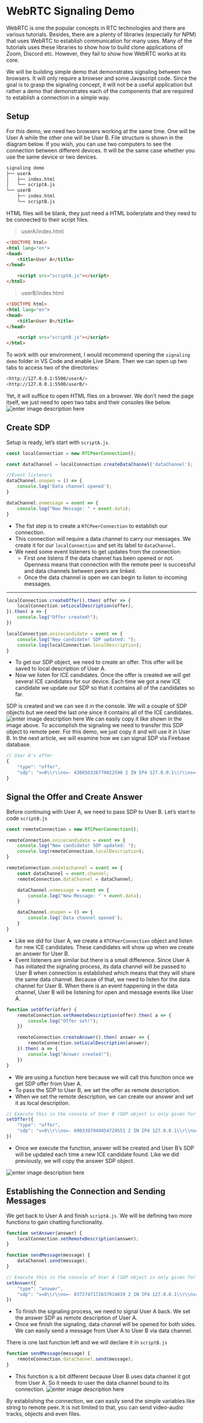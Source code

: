 ﻿# WebRTC Signaling Demo

WebRTC is one the popular concepts in RTC technologies and there are various tutorials. Besides, there are a plenty of libraries (especially for NPM) that uses WebRTC to establish communication for many uses. Many of the tutorials uses these libraries to show how to build clone applications of Zoom, Discord etc. However, they fail to show how WebRTC works at its core.

We will be building simple demo that demonstrates signaling between two browsers. It will only require a browser and some Javascript code. Since the goal is to grasp the signaling concept, it will not be a useful application but rather a demo that demonstrates each of the components that are required to establish a connection in a simple way.

## Setup

For this demo, we need two browsers working at the same time. One will be User A while the other one will be User B. File structure is shown in the diagram below. If you wish, you can use two computers to see the connection between different devices. It will be the same case whether you use the same device or two devices.

```bash
signaling demo
├── userA
│   ├── index.html
│   └── scriptA.js
└── userB
    ├── index.html
    └── scriptB.js

```

HTML files will be blank, they just need a HTML boilerplate and they need to be connected to their script files.

> userA/index.html

```html
<!DOCTYPE html>
<html lang="en">
<head>
    <title>User A</title>
</head>

    <script src="scriptA.js"></script>
</html>

```

> userB/index.html

```html
<!DOCTYPE html>
<html lang="en">
<head>
    <title>User B</title>
</head>

    <script src="scriptB.js"></script>
</html>

```

To work with our environment, I would recommend opening the `signaling demo` folder in VS Code and enable Live Share. Then we can open up two tabs to access two of the directories:

```bash
<http://127.0.0.1:5500/userA/>
<http://127.0.0.1:5500/userB/>

```

Yet, it will suffice to open HTML files on a browser. We don’t need the page itself, we just need to open two tabs and their consoles like below.
![enter image description here](https://i.ibb.co/YpTLV5m/Screen-Shot-2022-08-04-at-10-48-23.png)
## Create SDP

Setup is ready, let’s start with `scriptA.js`.

```jsx
const localConnection = new RTCPeerConnection();

const dataChannel = localConnection.createDataChannel('dataChannel');

//Event listeners
dataChannel.onopen = () => {
    console.log('Data channel opened');
}

dataChannel.onmessage = event => {
    console.log("New Message: " + event.data);
}

```

-   The fist step is to create a `RTCPeerConnection` to establish our connection.
-   This connection will require a data channel to carry our messages. We create it for our `localConnection` and set its label to `dataChannel`.
-   We need some event listeners to get updates from the connection:
    -   First one listens if the data channel has been opened or not. Openness means that connection with the remote peer is successful and data channels between peers are linked.
    -   Once the data channel is open we can begin to listen to incoming messages.

----------

```jsx
localConnection.createOffer().then( offer => {
    localConnection.setLocalDescription(offer);
}).then( a => {
    console.log("Offer created!");
})

localConnection.onicecandidate = event => {
    console.log("New candidate! SDP updated: ");
    console.log(localConnection.localDescription);
}

```

-   To get our SDP object, we need to create an offer. This offer will be saved to local description of User A.
-   Now we listen for ICE candidates. Once the offer is created we will get several ICE candidates for our device. Each time we got a new ICE candidate we update our SDP so that it contains all of the candidates so far.

SDP is created and we can see it in the console. We will a couple of SDP objects but we need the last one since it contains all of the ICE candidates.
![enter image description here](https://i.ibb.co/kQ2Cs03/Screen-Shot-2022-08-04-at-12-54-23.png)
We can easily copy it like shown in the image above. To accomplish the signaling we need to transfer this SDP object to remote peer. For this demo, we just copy it and will use it in User B. In the next article, we will examine how we can signal SDP via Firebase database.

```jsx
// User A's offer 
{
    "type": "offer",
    "sdp": "v=0\\r\\no=- 438850326770022590 2 IN IP4 127.0.0.1\\r\\ns=-\\r\\nt=0 0\\r\\na=group:BUNDLE 0\\r\\na=extmap-allow-mixed\\r\\na=msid-semantic: WMS\\r\\nm=application 64108 UDP/DTLS/SCTP webrtc-datachannel\\r\\nc=IN IP4 10.254.127.14\\r\\na=candidate:2579874737 1 udp 2122260223 10.254.127.14 64108 typ host generation 0 network-id 1 network-cost 10\\r\\na=candidate:3611705153 1 tcp 1518280447 10.254.127.14 9 typ host tcptype active generation 0 network-id 1 network-cost 10\\r\\na=ice-ufrag:s0FI\\r\\na=ice-pwd:PSnzwoIGM8YZO8McmQ1nURNF\\r\\na=ice-options:trickle\\r\\na=fingerprint:sha-256 59:24:02:51:D0:41:46:90:99:71:42:22:58:85:AE:F4:C2:07:FA:0B:2B:F0:CF:51:B9:04:1A:E4:CF:69:85:6C\\r\\na=setup:actpass\\r\\na=mid:0\\r\\na=sctp-port:5000\\r\\na=max-message-size:262144\\r\\n"
}

```

## Signal the Offer and Create Answer

Before continuing with User A, we need to pass SDP to User B. Let’s start to code `scriptB.js`

```jsx
const remoteConnection = new RTCPeerConnection();

remoteConnection.onicecandidate = event => {
    console.log("New candidate! SDP updated: ");
    console.log(remoteConnection.localDescription);
}

remoteConnection.ondatachannel = event => {
    const dataChannel = event.channel;
    remoteConnection.dataChannel = dataChannel;

    dataChannel.onmessage = event => {
        console.log("New Message: " + event.data);
    }

    dataChannel.onopen = () => {
        console.log('Data channel opened');
    }
}

```

-   Like we did for User A, we create a `RTCPeerConnection` object and listen for new ICE candidates. These candidates will show up when we create an answer for User B.
-   Event listeners are similar but there is a small difference. Since User A has initiated the signaling process, its data channel will be passed to User B when connection is established which means that they will share the same data channel. Because of that, we need to listen for the data channel for User B. When there is an event happening in the data channel, User B will be listening for open and message events like User A.

```jsx
function setOffer(offer) {
    remoteConnection.setRemoteDescription(offer).then( a => {
        console.log("Offer set!");
    })

    remoteConnection.createAnswer().then( answer => {
        remoteConnection.setLocalDescription(answer);
    }).then( a => {
        console.log("Answer created!");
    })
}

```

-   We are using a function here because we will call this function once we get SDP offer from User A.
-   To pass the SDP to User B, we set the offer as remote description.
-   When we set the remote description, we can create our answer and set it as local description.

```jsx
// Execute this in the console of User B (SDP object is only given for example, you need to pass you own SDP object you copied)
setOffer({
    "type": "offer",
    "sdp": "v=0\\r\\no=- 6903397949454729551 2 IN IP4 127.0.0.1\\r\\ns=-\\r\\nt=0 0\\r\\na=group:BUNDLE 0\\r\\na=extmap-allow-mixed\\r\\na=msid-semantic: WMS\\r\\nm=application 56524 UDP/DTLS/SCTP webrtc-datachannel\\r\\nc=IN IP4 10.254.127.14\\r\\na=candidate:2579874737 1 udp 2122260223 10.254.127.14 56524 typ host generation 0 network-id 1 network-cost 10\\r\\na=candidate:3611705153 1 tcp 1518280447 10.254.127.14 9 typ host tcptype active generation 0 network-id 1 network-cost 10\\r\\na=ice-ufrag:JApg\\r\\na=ice-pwd:AHSRC03UbXKzl2P+e9dPNLZT\\r\\na=ice-options:trickle\\r\\na=fingerprint:sha-256 42:50:14:BB:F9:6B:A0:3B:62:15:59:86:14:20:48:30:DD:50:8B:C0:30:31:AD:61:E3:42:B0:20:93:EE:14:30\\r\\na=setup:actpass\\r\\na=mid:0\\r\\na=sctp-port:5000\\r\\na=max-message-size:262144\\r\\n"
})

```

-   Once we execute the function, answer will be created and User B’s SDP will be updated each time a new ICE candidate found. Like we did previously, we will copy the answer SDP object.

![enter image description here](https://i.ibb.co/vzb2rMY/Screen-Shot-2022-08-04-at-13-28-45.png)
## Establishing the Connection and Sending Messages

We get back to User A and finish `scriptA.js`. We will be defining two more functions to gain chatting functionality.

```jsx
function setAnswer(answer) {
    localConnection.setRemoteDescription(answer);
}

function sendMessage(message) {
    dataChannel.send(message);
}

```

```jsx
// Execute this in the console of User A (SDP object is only given for example, you need to pass you own SDP object you copied)
setAnswer({
    "type": "answer",
    "sdp": "v=0\\r\\no=- 8372747172637914019 2 IN IP4 127.0.0.1\\r\\ns=-\\r\\nt=0 0\\r\\na=group:BUNDLE 0\\r\\na=extmap-allow-mixed\\r\\na=msid-semantic: WMS\\r\\nm=application 52700 UDP/DTLS/SCTP webrtc-datachannel\\r\\nc=IN IP4 10.254.127.14\\r\\na=candidate:2579874737 1 udp 2122260223 10.254.127.14 52700 typ host generation 0 network-id 1 network-cost 10\\r\\na=ice-ufrag:9BNJ\\r\\na=ice-pwd:duKEejZ669stZBln7bBESiii\\r\\na=ice-options:trickle\\r\\na=fingerprint:sha-256 1B:17:0E:A8:41:90:C5:79:F1:12:0E:61:E2:05:EE:CE:4D:91:12:A3:97:20:91:D8:A7:42:17:F1:C8:9E:23:16\\r\\na=setup:active\\r\\na=mid:0\\r\\na=sctp-port:5000\\r\\na=max-message-size:262144\\r\\n"
})

```

-   To finish the signaling process, we need to signal User A back. We set the answer SDP as remote description of User A.
-   Once we finish the signaling, data channel will be opened for both sides. We can easily send a message from User A to User B via data channel.

There is one last function left and we will declare it in `scriptB.js`

```jsx
function sendMessage(message) {
    remoteConnection.dataChannel.send(message);
}

```

-   This function is a bit different because User B uses data channel it got from User A. So it needs to user the data channel bound to its connection.
![enter image description here](https://i.ibb.co/MfHrXsW/Screen-Shot-2022-08-04-at-13-47-38.png)

By establishing the connection, we can easily send the simple variables like string to remote peer. It is not limited to that, you can send video-audio tracks, objects and even files.

